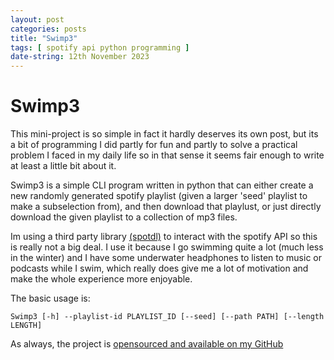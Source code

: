 ```yaml
---
layout: post
categories: posts
title: "Swimp3"
tags: [ spotify api python programming ]
date-string: 12th November 2023
---
```


# Swimp3

This mini-project is so simple in fact it hardly deserves its own post, but its a bit of programming I did partly for fun and partly to solve a practical problem I faced in my daily life so in that sense it seems fair enough to write at least a little bit about it.

Swimp3 is a simple CLI program written in python that can either create a new randomly generated spotify playlist (given a larger 'seed' playlist to make a subselection from), and then download that playlust, or just directly download the given playlist to a collection of mp3 files.

Im using a third party library [(spotdl)](https://github.com/spotDL/spotify-downloader) to interact with the spotify API so this is really not a big deal. I use it because I go swimming quite a lot (much less in the winter) and I have some underwater headphones to listen to music or podcasts while I swim, which really does give me a lot of motivation and make the whole experience more enjoyable.

The basic usage is:

```
Swimp3 [-h] --playlist-id PLAYLIST_ID [--seed] [--path PATH] [--length LENGTH]
```

As always, the project is [opensourced and available on my GitHub](https://github.com/nfs002/swimp3)
